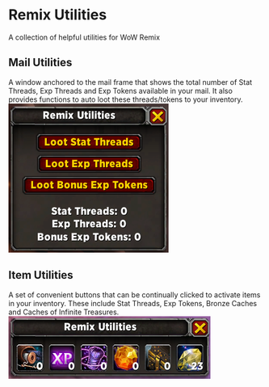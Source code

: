 # Remix Utilities
A collection of helpful utilities for WoW Remix

## Mail Utilities
A window anchored to the mail frame that shows the total number of Stat Threads, Exp Threads and Exp Tokens available 
in your mail. It also provides functions to auto loot these threads/tokens to your inventory.
![Item Utilities](/assets/MailUtilities.png)

## Item Utilities
A set of convenient buttons that can be continually clicked to activate items in your inventory. These include Stat 
Threads, Exp Tokens, Bronze Caches and Caches of Infinite Treasures.
![Item Utilities](/assets/ItemUtilities.png)